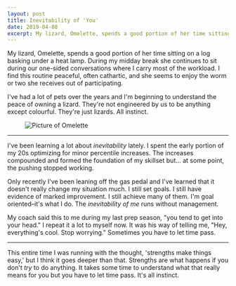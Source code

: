 ```yaml
---
layout: post
title: Inevitability of 'You'
date: 2019-04-08
excerpt: My lizard, Omelette, spends a good portion of her time sitting on a log basking under
---
```


My lizard, Omelette, spends a good portion of her time sitting on a log basking under a heat lamp. During my midday break she continues to sit during our one-sided conversations where I carry most of the workload. I find this routine peaceful, often cathartic, and she seems to enjoy the worm or two she receives out of participating.

I've had a lot of pets over the years and I'm beginning to understand the peace of owning a lizard. They're not engineered by us to be anything except colourful. They're just lizards. All instinct.

<figure class="journal__image">
    <img src="/img/posts/040819-omelette.jpg" alt="Picture of Omelette" />
</figure>

<hr class="--small" />

I've been learning a lot about _inevitability_ lately. I spent the early portion of my 20s optimizing for minor percentile increases. The increases compounded and formed the foundation of my skillset but... at some point, the pushing stopped working.

Only recently I've been leaning off the gas pedal and I've learned that it doesn't really change my situation much. I still set goals. I still have evidence of marked improvement. I still achieve many of them. I'm goal oriented–it's what I do. The _inevitability of me_ runs without management.

My coach said this to me during my last prep season, "you tend to get into your head." I repeat it a lot to myself now. It was his way of telling me, "Hey, everything's cool. Stop worrying." Sometimes you have to let time pass.

<hr class="--small" />

This entire time I was running with the thought, 'strengths make things easy,' but I think it goes deeper than that. Strengths are what happens if you don't _try_ to do anything. It takes some time to understand what that really means for you but you have to let time pass. It's all instinct.